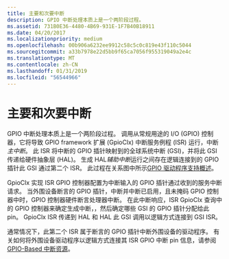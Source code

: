 ```yaml
---
title: 主要和次要中断
description: GPIO 中断处理本质上是一个两阶段过程。
ms.assetid: 731B0E36-4480-4B69-931E-1F7B40B18911
ms.date: 04/20/2017
ms.localizationpriority: medium
ms.openlocfilehash: 00b906a6232ee9912c58c5c0c819e43f110c5044
ms.sourcegitcommit: a33b7978e22d5bb9f65ca7056f955319049a2e4c
ms.translationtype: MT
ms.contentlocale: zh-CN
ms.lasthandoff: 01/31/2019
ms.locfileid: "56544966"
---
```

# <a name="primary-and-secondary-interrupts"></a>主要和次要中断


GPIO 中断处理本质上是一个两阶段过程。 调用从常规用途的 I/O (GPIO) 控制器，它将导致 GPIO framework 扩展 (GpioClx) 中断服务例程 (ISR) 运行，中断*主中断*。 此 ISR 将中断的 GPIO 插针映射到的全球系统中断 (GSI)，并将此 GSI 传递给硬件抽象层 (HAL)。 生成 HAL*辅助中断*运行之间存在逻辑连接到的 GPIO 插针此 GSI 通过第二个 ISR。 此过程在关系图中所示[GPIO 驱动程序支持概述](https://msdn.microsoft.com/library/windows/hardware/hh439512#gpio-block-diagram)。

GpioClx 实现 ISR GPIO 控制器配置为中断输入的 GPIO 插针通过收到的服务中断请求。 当外围设备断言的 GPIO 插针，中断并中断已启用，且未掩码 GPIO 控制器中时，GPIO 控制器硬件断言处理器中断。 在此中断响应，ISR GpioClx 查询中的 GPIO 控制器来确定生成中断，，然后确定哪些 GSI 的 GPIO 插针分配给此 pin。 GpioClx ISR 传递到 HAL 和 HAL 此 GSI 调用以逻辑方式连接到 GSI ISR。

通常情况下，此第二个 ISR 属于断言的 GPIO 插针中断外围设备的驱动程序。 有关如何将外围设备驱动程序以逻辑方式连接其 ISR GPIO 中断 pin 信息，请参阅[GPIO-Based 中断资源](https://msdn.microsoft.com/library/windows/hardware/hh698246)。

 

 




